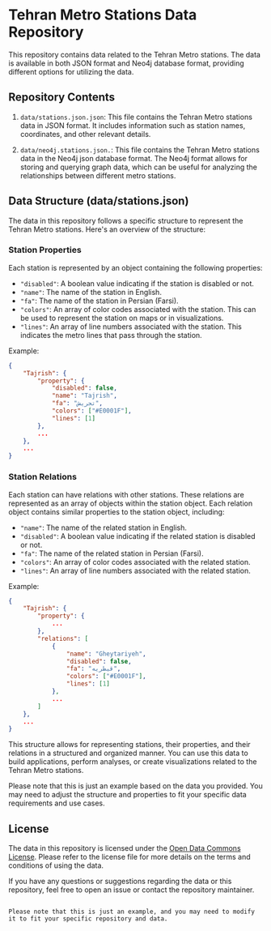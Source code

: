# Tehran Metro Stations Data Repository

This repository contains data related to the Tehran Metro stations. The data is available in both JSON format and Neo4j database format, providing different options for utilizing the data.

## Repository Contents

1. `data/stations.json.json`: This file contains the Tehran Metro stations data in JSON format. It includes information such as station names, coordinates, and other relevant details.

2. `data/neo4j.stations.json.`: This file contains the Tehran Metro stations data in the Neo4j json database format. The Neo4j format allows for storing and querying graph data, which can be useful for analyzing the relationships between different metro stations.

## Data Structure (data/stations.json)

The data in this repository follows a specific structure to represent the Tehran Metro stations. Here's an overview of the structure:

### Station Properties

Each station is represented by an object containing the following properties:

- `"disabled"`: A boolean value indicating if the station is disabled or not.
- `"name"`: The name of the station in English.
- `"fa"`: The name of the station in Persian (Farsi).
- `"colors"`: An array of color codes associated with the station. This can be used to represent the station on maps or in visualizations.
- `"lines"`: An array of line numbers associated with the station. This indicates the metro lines that pass through the station.

Example:

```json
{
    "Tajrish": {
        "property": {
            "disabled": false,
            "name": "Tajrish",
            "fa": "تجریش",
            "colors": ["#E0001F"],
            "lines": [1]
        },
        ...
    },
    ...
}
```

### Station Relations

Each station can have relations with other stations. These relations are represented as an array of objects within the station object. Each relation object contains similar properties to the station object, including:

- `"name"`: The name of the related station in English.
- `"disabled"`: A boolean value indicating if the related station is disabled or not.
- `"fa"`: The name of the related station in Persian (Farsi).
- `"colors"`: An array of color codes associated with the related station.
- `"lines"`: An array of line numbers associated with the related station.

Example:

```json
{
    "Tajrish": {
        "property": {
            ...
        },
        "relations": [
            {
                "name": "Gheytariyeh",
                "disabled": false,
                "fa": "قیطریه",
                "colors": ["#E0001F"],
                "lines": [1]
            },
            ...
        ]
    },
    ...
}
```

This structure allows for representing stations, their properties, and their relations in a structured and organized manner. You can use this data to build applications, perform analyses, or create visualizations related to the Tehran Metro stations.

Please note that this is just an example based on the data you provided. You may need to adjust the structure and properties to fit your specific data requirements and use cases.

## License

The data in this repository is licensed under the [Open Data Commons License](https://opendatacommons.org/licenses/). Please refer to the license file for more details on the terms and conditions of using the data.

If you have any questions or suggestions regarding the data or this repository, feel free to open an issue or contact the repository maintainer.

```

Please note that this is just an example, and you may need to modify it to fit your specific repository and data.
```
